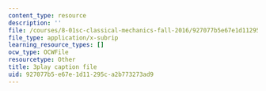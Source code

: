 ```yaml
---
content_type: resource
description: ''
file: /courses/8-01sc-classical-mechanics-fall-2016/927077b5e67e1d11295ca2b773273ad9_ofgusnhQ07Q.srt
file_type: application/x-subrip
learning_resource_types: []
ocw_type: OCWFile
resourcetype: Other
title: 3play caption file
uid: 927077b5-e67e-1d11-295c-a2b773273ad9
---
```

